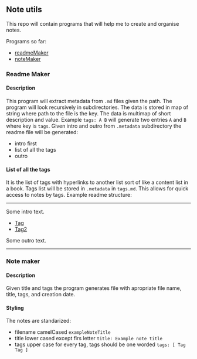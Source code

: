 ## Note utils

This repo will contain programs that will help me to create and organise notes.

Programs so far:
* [readmeMaker](#Readme-Maker)
* [noteMaker](#Note-maker)

### Readme Maker

#### Description

This program will extract metadata from `.md` files given the path. The program will look recursively in subdirectories. The data is stored in map of string where path to the file is the key. The data is multimap of short description and value. Example `tags: A B` will generate two entries `A` and `B` where key is `tags`. Given intro and outro from `.metadata` subdirectory the readme file will be generated:
* intro first
* list of all the tags
* outro

#### List of all the tags

It is the list of tags with hyperlinks to another list sort of like a content list in a book. Tags list will be stored in `.metadata` in `tags.md`. This allows for quick access to notes by tags.
Example readme structure:

---

Some intro text.
* [Tag](.metadata/tags.md#Tag)
* [Tag2](.metadata/tags.md#Tag2)

Some outro text.

---
### Note maker

#### Description

Given title and tags the program generates file with apropriate file name, title, tags, and creation date.

#### Styling

The notes are standarized:
* filename camelCased `exampleNoteTitle`
* title lower cased except firs letter `title: Example note title`
* tags upper case for every tag, tags should be one worded `tags: [ Tag Tag ]`
